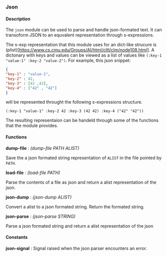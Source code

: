 ### Json

#### Description

The `json` module can be used to parse and handle json-formated text. It can transoform JSON to an equvalent representation through s-expressions.

The s-exp representation that this module uses for an dict-like strucure is (plist)[https://www.cs.cmu.edu/Groups/AI/html/cltl/clm/node108.html]. A dictonary with keys and values can be viewed as a list of values like `(:key-1 "value-1" :key-2 "value-2")`. For example, this json snippet:
```json
{
"key-1" : "value-1",
"key-2" : 42,
"key-3" : [42 ,42],
"key-4" : ["42" , "42"]
}
```

will be represented throught the following s-expressions structure.

```elisp
(:key-1 "value-1" :key-2 42 :key-3 (42 42) :key-4 ("42" "42"))
```

The resulting representaion can be handeld through some of the functions that the module provides.

#### Functions

**dump-file** : *(dump-file PATH ALIST)*

Save the a json formated string representation of `ALIST` in the file pointed by `PATH`.


**load-file** : *(load-file PATH)*

Parse the contents of a file as json and return a alist representation of the json.


**json-dump** : *(json-dump ALIST)*

Convert a alist to a json formated string. Return the formated string.


**json-parse** : *(json-parse STRING)*

Parse a json formated string and return a alist representation of the json

#### Constants
**json-signal** : Signal raised when the json parser encounters an error.



